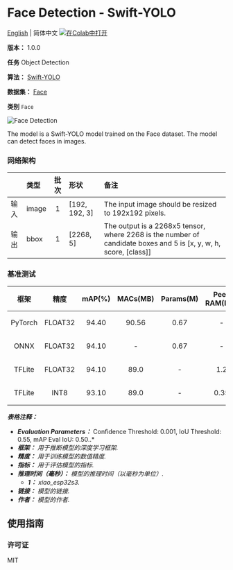 # Face Detection - Swift-YOLO

[English](../en/Face_Detection_Swift-YOLO_192.md) | 简体中文 [![在Colab中打开](https://colab.research.google.com/assets/colab-badge.svg)](https://colab.research.google.com/github/seeed-studio/sscma-model-zoo/blob/refactor-auto-generate/notebooks/zh_CN/Face_Detection_Swift-YOLO_192.ipynb)

**版本：** 1.0.0

**任务** Object Detection

**算法：** [Swift-YOLO](configs/yolov5/yolov5_tiny_1xb16_300e_coco.py)

**数据集：** [Face](https://universe.roboflow.com/detection-kgpie/face-detection-j0igc)

**类别** `Face`

![Face Detection](https://files.seeedstudio.com/sscma/static/detection_face.png)

The model is a Swift-YOLO model trained on the Face dataset. The model can detect faces in images.

### 网络架构

|      | 类型   |  批次  | 形状          | 备注                                                                                                             |
|:-----|:-------|:------:|:--------------|:-----------------------------------------------------------------------------------------------------------------|
| 输入 | image  |   1    | [192, 192, 3] | The input image should be resized to 192x192 pixels.                                                             |
| 输出 | bbox   |   1    | [2268, 5]     | The output is a 2268x5 tensor, where 2268 is the number of candidate boxes and 5 is [x, y, w, h, score, [class]] |
### 基准测试

|  框架   |  精度   |  mAP(%)  |  MACs(MB)  |  Params(M)  |  Peek RAM(MB)  |    Inference(ms)    |                                                                                    下载                                                                                     |     作者     |
|:-------:|:-------:|:--------:|:----------:|:-----------:|:--------------:|:-------------------:|:---------------------------------------------------------------------------------------------------------------------------------------------------------------------------:|:------------:|
| PyTorch | FLOAT32 |  94.40   |   90.56    |    0.67     |       -        |          -          |      [链接](https://files.seeedstudio.com/sscma/model_zoo/detection/models/yolov5/Face/yolov5_tiny_1xb16_300e_coco_sha1_f2a3f61a271c467748e26f0fd6fdd82d740512ff.pth)       | Seeed Studio |
|  ONNX   | FLOAT32 |  94.10   |     -      |    0.67     |       -        |          -          |      [链接](https://files.seeedstudio.com/sscma/model_zoo/detection/models/yolov5/Face/yolov5_tiny_1xb16_300e_coco_sha1_e530c8df4b4474979cbfe2da447d06ab657289ce.onnx)      | Seeed Studio |
| TFLite  | FLOAT32 |  94.10   |    89.0    |      -      |      1.2       |          -          | [链接](https://files.seeedstudio.com/sscma/model_zoo/detection/models/yolov5/Face/yolov5_tiny_1xb16_300e_coco_float32_sha1_a647ee0f7eb8951b3d78c8048159e999029d7051.tflite) | Seeed Studio |
| TFLite  |  INT8   |  93.10   |    89.0    |      -      |      0.35      | 691.0<sup>(1)</sup> |  [链接](https://files.seeedstudio.com/sscma/model_zoo/detection/models/yolov5/Face/yolov5_tiny_1xb16_300e_coco_int8_sha1_e707d23e1b45b4a464e9ebedae0f6570a9d35a9c.tflite)   | Seeed Studio |

***表格注释：***

- ***Evaluation Parameters：***  Confidence Threshold: 0.001, IoU Threshold: 0.55, mAP Eval IoU: 0.50..*
- ***框架：** 用于推断模型的深度学习框架.*
- ***精度：** 用于训练模型的数值精度.*
- ***指标：** 用于评估模型的指标.*
- ***推理时间（毫秒）：** 模型的推理时间（以毫秒为单位）.*
  - ***1：** xiao_esp32s3.*
- ***链接：** 模型的链接.*
- ***作者：** 模型的作者.*

## 使用指南

### 许可证

MIT

